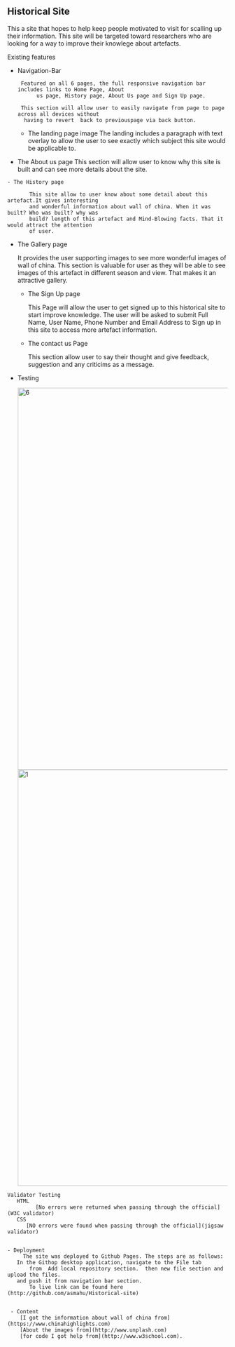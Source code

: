 ## Historical Site
   This a site that hopes to help keep people motivated to visit for scalling up their information.
   This site will be targeted toward researchers who are looking for a way to improve their knowlege
   about artefacts.
   
 Existing features
 
  - Navigation-Bar
    
    	 Featured on all 6 pages, the full responsive navigation bar includes links to Home Page, About
    	      us page, History page, About Us page and Sign Up page. 
	    
	     This section will allow user to easily navigate from page to page across all devices without 
	      having to revert  back to previouspage via back button.
	     
	      
	      
	      

    - The landing page image 
       The landing includes a paragraph with text overlay to allow the user to see exactly which subject
       this site would be applicable to.
	
    
   
   - The About us page
         This section will allow user to know why this site is built and can see more details about the site.
        
	
	
	
     
    - The History page
    
           This site allow to user know about some detail about this artefact.It gives interesting 
           and wonderful information about wall of china. When it was built? Who was built? why was 
           build? length of this artefact and Mind-Blowing facts. That it would attract the attention 
           of user.
	   
	   

	
	
  - The Gallery page
    
       It provides the user supporting images to see more wonderful images of wall of china.
       This section is valuable for user as they will be able to see images of this artefact 
       in different season and view. That makes it an attractive gallery.
	
    - The Sign Up page
    
        This Page will allow the user to get signed up to this historical site to start improve knowledge.
        The user will be asked to submit Full Name, User Name, Phone Number and Email Address to Sign up in this site 
	to access more artefact information.  
    
    - The contact us Page
    
       This section allow user to say their thought and give feedback, suggestion and any criticims as a message.
        
       
  -  Testing 
  
      <img width="871" alt="6" src="https://user-images.githubusercontent.com/38485834/170944071-970b649b-7137-4de9-a0ac-bf7f3d12eb6d.png">
      <img width="949" alt="1" src="https://user-images.githubusercontent.com/38485834/170944614-88960aa4-0c9d-4763-8b08-3c690fc6e58b.png">
      

  
    Validator Testing
       HTML 
	         [No errors were returned when passing through the official](W3C validator)
       CSS 
          [NO errors were found when passing through the official](jigsaw validator)
	 
     
    - Deployment 
         The site was deployed to Github Pages. The steps are as follows:
	   In the Githop desktop application, navigate to the File tab 
           from  Add local repository section.  then new file section and upload the files.
	   and push it from navigation bar section.
           To live link can be found here (http://github.com/asmahu/Historical-site)

 	
     - Content 
       	[I got the information about wall of china from](https://www.chinahighlights.com)
        [About the images from](http://www.unplash.com)
       	[for code I got help from](http://www.w3school.com).
	 
	

	
	

    
	

  
 
 
